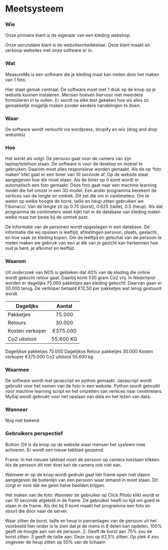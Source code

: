 # Meetsysteem

### Wie 
Onze primaire klant is de eigenaar van een kleding webshop. 

Onze secundaire klant is de websiteontwikkelaar. Deze klant maakt en verkoop websites met onze software er in. 

### Wat 
MeasureMe is een software die je kleding maat kan meten door het maken van 1 foto. 

Hier staat gemak centraal. De software moet met 1 druk op de knop op je website kunnen instaleren. Mensen hoeven hiervoor niet meerdere formulieren in te vullen. Er wordt na elke test gekeken hoe wij alles zo gemakkelijk mogelijk maken zonder eerdere handelingen te doen. 

### Waar
De software wordt verkocht via wordpress, shopify en wix (drag and drop websites)

### Hoe
Het werkt als volgt: 
De persoon gaat voor de camera van zijn laptop/telefoon staan. De software is voor de desktop en mobiel te gebruiken. Daarom moet alles responsieve worden gemaakt. Als de op ‘foto maken’ klikt gaat er een timer van 10 seconde af. Op de website staat aangegeven hoe die moet staan. Als de timer op 0 komt wordt er automatisch een foto gemaakt. Deze foto gaat naar een machine learning model die het omzet in een 3D model. Een ander programma berekent de vertices van de lengte en omtrek. Dit zet die om in centimeters. Om te weten op welke hoogte de borst, taille en heup zitten gebruiken we Fibonacci. Van de lengte zit op 0.75 (borst), 0.625 (taille), 0.5 (heup). Als dat programma de centimeters weet kijkt het in de database van kleding maten welke maat het beste bij de omtrek past. 

De informatie van de personen wordt opgeslagen in een database. De informatie die wij opslaan is leeftijd, afmetingen persoon, plaats, geslacht, en hoe vaak ze kleding kopen. Om de leeftijd en gelschat van de persoon te meten maken we gebruik van een ai die van je gezicht kan herkennen hoe oud je bent, je afkomst en leeftijd. 

### Waarom
Uit onderzoek van NOS is gebleken dat 40% van de kleding die online wordt gekocht retour gaat. Daarbij komt 530 gram Co2 vrij. In Nederland worden er dagelijks 75.000 pakketjes aan kleding gekocht. Daarvan gaan er 30.000 terug. De verkoper betaald €12,50 per pakketjes wat terug gestuurd wordt.

| Dagelijks        | Aantal           | 
| ------------- |:-------------:| 
| Pakketjes    | 75.000| 
| Retours     | 30.000  |   
| Kosten verkoper | €375.000    |   
| Co2 uitstoot| 55.600 KG      |


Dagelijkse pakketjes 	75.000
Dagelijkse Retour pakketjes	30.000
Kosten verkoper	€375.000
Co2 uitstoot	55.600 kg

### Waarmee
De software wordt met javascript en python gemaakt. Javascript wordt gebruikt voor het nemen van de foto in een website. Python wordt gebruikt voor machine learning script en het omzetten van vertices naar centimeters. MySql wordt gebruikt voor het opslaan van data en het lezen van data. 

### Wanneer 
Nog niet bekend


### Gebruikers perspectief 
Button:
Dit is de knop op de website waar mensen het systeem mee activeren. Er wordt een nieuw tabblad geopend.



Frame:
In het nieuwe tabblad moet de persoon op camera toestaan klikken. Als de persoon dit niet doet kan de camera ook niet aan.

Wanneer er op de knop wordt gedrukt gaat het frame open met daarin aangegeven de buitenlijn van een persoon waar iemand in moet staan. Dit zorgt er voor dat we geen halve beelden krijgen. 

Het maken van de foto:
Wanneer de gebruiker op Click Photo klikt wordt er van 10 seconde afgeteld in de frame. De gebruiker heeft nu tijd om goed te staan in de frame. Als die bij 0 komt maakt het programma een foto en stuurt die door naar de server. 

Waar zitten de borst, taille en heup in percentages van de persoon
uit het voorbeeld hier onder is te zien dat je de mens in 8 delen kan opdelen. 100% geeft de hoogte aan van de persoon. 2.  Geeft de borst aan 75% zou de borst zitten. 3 geeft de taille aan. Deze zou op 62,5% zitten. Op plek 4 zou ongeveer de heup zitten op 50% van de lichaam 








